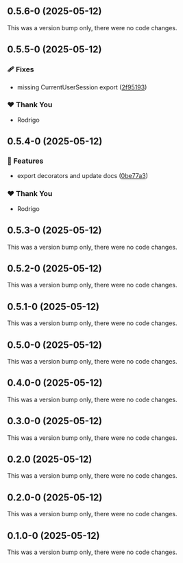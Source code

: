## 0.5.6-0 (2025-05-12)

This was a version bump only, there were no code changes.

## 0.5.5-0 (2025-05-12)

### 🩹 Fixes

- missing CurrentUserSession export ([2f95193](https://github.com/underfisk/nestjs-better-auth/commit/2f95193))

### ❤️ Thank You

- Rodrigo

## 0.5.4-0 (2025-05-12)

### 🚀 Features

- export decorators and update docs ([0be77a3](https://github.com/underfisk/nestjs-better-auth/commit/0be77a3))

### ❤️ Thank You

- Rodrigo

## 0.5.3-0 (2025-05-12)

This was a version bump only, there were no code changes.

## 0.5.2-0 (2025-05-12)

This was a version bump only, there were no code changes.

## 0.5.1-0 (2025-05-12)

This was a version bump only, there were no code changes.

## 0.5.0-0 (2025-05-12)

This was a version bump only, there were no code changes.

## 0.4.0-0 (2025-05-12)

This was a version bump only, there were no code changes.

## 0.3.0-0 (2025-05-12)

This was a version bump only, there were no code changes.

## 0.2.0 (2025-05-12)

This was a version bump only, there were no code changes.

## 0.2.0-0 (2025-05-12)

This was a version bump only, there were no code changes.

## 0.1.0-0 (2025-05-12)

This was a version bump only, there were no code changes.
